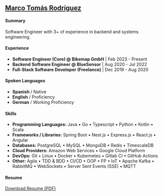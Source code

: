 ## [Marco Tomás Rodríguez](https://marcotomasrodriguez.vercel.app)

#### Summary

Software Engineer with 3+ of experience in backend and systems engineering.

#### Experience

- **Software Engineer (Core) @ Bikemap GmbH** | Feb 2023 - Present
- **Backend Software Engineer @ BlueSensor** | Aug 2020 - Jul 2022
- **Full-Stack Software Developer (Freelance)** | Dec 2019 - Aug 2020

 
#### Spoken Languages

- **Spanish** / Native
- **English** / Proficiency
- **German** / Working Proficiency

#### Skills

- **Programming Languages:** Java • Go • Typescript • Python • Kotlin • Scala
- **Frameworks / Libraries:** Spring Boot • Nest.js • Express.js •  React.js • Angular
- **Databases:** PostgreSQL • MySQL • MongoDB • Redis • TimescaleDB
- **Cloud Providers:** Amazon Web Services • Google Cloud Platform
- **DevOps:** Git • Linux • Docker • Kubernetes • Gitlab CI • GitHub Actions
- **Other:** Agile • TDD & BDD • CI/CD • OOP • FP • IoT • Apache Kafka • RabbitMQ • WebSockets • Server Sent Events (SSE) • MQTT

#### Resume

[Download Resume (PDF)](https://storage.googleapis.com/storage.marcotomasrodriguez.com/resume/Marco%20Tomas%20Rodriguez%20-%20Resume.pdf)
